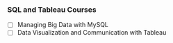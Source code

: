 ### SQL and Tableau Courses

- [ ]   Managing Big Data with MySQL
- [ ]   Data Visualization and Communication with Tableau
